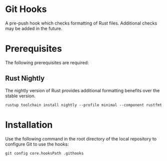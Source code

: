 # Git Hooks

A pre-push hook which checks formatting of Rust files. Additional checks may be added in the future.

# Prerequisites

The following prerequisites are required:

## Rust Nightly

The nightly version of Rust provides additional formatting benefits over the stable version.

```shell
rustup toolchain install nightly --profile minimal --component rustfmt
```

# Installation

Use the following command in the root directory of the local repository to configure Git to use the hooks:

```shell
git config core.hooksPath .githooks
```

